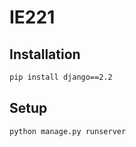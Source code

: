 # IE221
## Installation
```bash
pip install django==2.2
```
## Setup
```bash
python manage.py runserver
```
